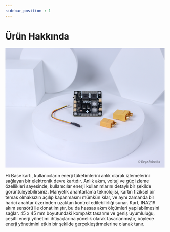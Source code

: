 ```yaml
---
sidebar_position : 1
---
```


# Ürün Hakkında

![Hi-Base](./image/hibase-gucdagıtım-karti-10.jpg) 

Hi Base kartı, kullanıcıların enerji tüketimlerini anlık olarak izlemelerini sağlayan bir elektronik devre kartıdır. Anlık akım, voltaj ve güç izleme özellikleri sayesinde, kullanıcılar enerji kullanımlarını detaylı bir şekilde görüntüleyebilirsiniz. Manyetik anahtarlama teknolojisi, kartın fiziksel bir temas olmaksızın açılıp kapanmasını mümkün kılar, ve aynı zamanda bir harici anahtar üzerinden uzaktan kontrol edilebilirliği sunar. Kart, INA219 akım sensörü ile donatılmıştır, bu da hassas akım ölçümleri yapılabilmesini sağlar.  45 x 45 mm boyutundaki kompakt tasarımı ve geniş uyumluluğu, çeşitli enerji yönetimi ihtiyaçlarına yönelik olarak tasarlanmıştır, böylece  enerji yönetimini etkin bir şekilde gerçekleştirmelerine olanak tanır.